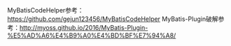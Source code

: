 MyBatisCodeHelper参考：https://github.com/gejun123456/MyBatisCodeHelper
MyBatis-Plugin破解参考：http://myoss.github.io/2016/MyBatis-Plugin-%E5%AD%A6%E4%B9%A0%E4%BD%BF%E7%94%A8/